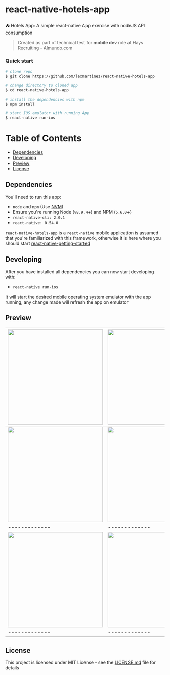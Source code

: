 # react-native-hotels-app 

:tent: Hotels App: A simple react-native App exercise with nodeJS API consumption

> Created as part of technical test for **mobile dev** role at Hays Recruiting - Almundo.com

### Quick start

```bash
# clone repo
$ git clone https://github.com/lexmartinez/react-native-hotels-app

# change directory to cloned app
$ cd react-native-hotels-app

# install the dependencies with npm
$ npm install

# start IOS emulator with running App
$ react-native run-ios
```

# Table of Contents

* [Dependencies](#dependencies)
* [Developing](#developing)
* [Preview](#preview)
* [License](#license)


 ## Dependencies
 
 You'll need to run this app:
 * `node` and `npm` (Use [NVM](https://github.com/creationix/nvm))
 * Ensure you're running Node (`v8.9.4`+) and NPM (`5.6.0`+)
 * `react-native-cli: 2.0.1`
 * `react-native: 0.54.0`
 
  `react-native-hotels-app` is a `react-native` mobile application is assumed that you're familiarized with this framework, otherwise it is here where you should start [react-native-getting-started](https://facebook.github.io/react-native/docs/getting-started.html#content)

 ## Developing
  
 After you have installed all dependencies you can now start developing with:
 
 * `react-native run-ios`
 
 It will start the desired mobile operating system emulator with the app running, any change made will refresh the app on emulator

## Preview

| <img src="https://raw.githubusercontent.com/lexmartinez/react-native-hotels-app/master/screenshots/screenshot-1.png" width="300"> | <img src="https://raw.githubusercontent.com/lexmartinez/react-native-hotels-app/master/screenshots/screenshot-2.png" width="300">  | <img src="https://raw.githubusercontent.com/lexmartinez/react-native-hotels-app/master/screenshots/screenshot-3.png" width="300"> | <img src="https://raw.githubusercontent.com/lexmartinez/react-native-hotels-app/master/screenshots/screenshot-4.png" width="300">  |
| ------------- | ------------- |------------- | ------------- |
| <img src="https://raw.githubusercontent.com/lexmartinez/react-native-hotels-app/master/screenshots/screenshot-5.png" width="300"> | <img src="https://raw.githubusercontent.com/lexmartinez/react-native-hotels-app/master/screenshots/screenshot-6.png" width="300">  | <img src="https://raw.githubusercontent.com/lexmartinez/react-native-hotels-app/master/screenshots/screenshot-7.png" width="300"> | <img src="https://raw.githubusercontent.com/lexmartinez/react-native-hotels-app/master/screenshots/screenshot-8.png" width="300">  |
| ------------- | ------------- |------------- | ------------- |
| <img src="https://raw.githubusercontent.com/lexmartinez/react-native-hotels-app/master/screenshots/screenshot-9.png" width="300"> | <img src="https://raw.githubusercontent.com/lexmartinez/react-native-hotels-app/master/screenshots/screenshot-10.png" width="300">  | <img src="https://raw.githubusercontent.com/lexmartinez/react-native-hotels-app/master/screenshots/screenshot-11.png" width="300"> | <img src="https://raw.githubusercontent.com/lexmartinez/react-native-hotels-app/master/screenshots/screenshot-12.png" width="300">  |
| ------------- | ------------- |------------- | ------------- |


## License

This project is licensed under MIT License - see the [LICENSE.md](https://github.com/lexmartinez/react-native-hotels-app/blob/master/LICENSE.md) file for details